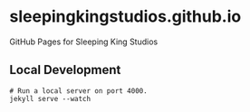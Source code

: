 # sleepingkingstudios.github.io
GitHub Pages for Sleeping King Studios

## Local Development

```
# Run a local server on port 4000.
jekyll serve --watch
```

